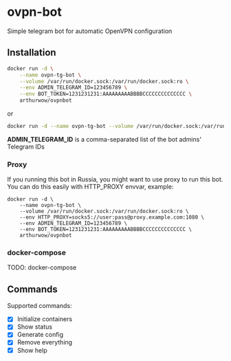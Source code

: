 # ovpn-bot
Simple telegram bot for automatic OpenVPN configuration

## Installation

```bash
docker run -d \
    --name ovpn-tg-bot \
    --volume /var/run/docker.sock:/var/run/docker.sock:ro \
    --env ADMIN_TELEGRAM_ID=123456789 \
    --env BOT_TOKEN=1231231231:AAAAAAAAABBBBCCCCCCCCCCCCCC \
    arthurwow/ovpnbot
```
or
```bash
docker run -d --name ovpn-tg-bot --volume /var/run/docker.sock:/var/run/docker.sock:ro --env ADMIN_TELEGRAM_ID=123456789 --env BOT_TOKEN=1231231231:AAAAAAAAABBBBCCCCCCCCCCCCCC arthurwow/ovpnbot
```

**ADMIN_TELEGRAM_ID** is a comma-separated list of the bot admins' Telegram IDs

### Proxy

If you running this bot in Russia, you might want to use proxy to run this bot. You can do this easily with HTTP_PROXY envvar, example:

```
docker run -d \
    --name ovpn-tg-bot \
    --volume /var/run/docker.sock:/var/run/docker.sock:ro \
    --env HTTP_PROXY=socks5://user:pass@proxy.example.com:1080 \
    --env ADMIN_TELEGRAM_ID=123456789 \
    --env BOT_TOKEN=1231231231:AAAAAAAAABBBBCCCCCCCCCCCCCC \
    arthurwow/ovpnbot
```

### docker-compose

TODO: docker-compose

## Commands

Supported commands:
- [X] Initialize containers
- [X] Show status
- [X] Generate config
- [X] Remove everything
- [X] Show help
